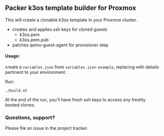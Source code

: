 ## Packer k3os template builder for Proxmox

This will create a clonable k3os template in your Proxmox cluster.  

- creates and applies ssh keys for cloned guests 
  - k3os.pem
  - k3os.pem.pub 
- patches qemu-guest-agent for provisioner step

#### Usage:

create a `variables.json` from `variables.json-example`, replacing with details pertinent to your environment.

Run:

```
./build.sh
```

At the end of the run, you'll have fresh ssh keys to access any freshly booted clones.


### Questions, support?  

Please file an issue in the project tracker.

